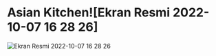 # Asian Kitchen![Ekran Resmi 2022-10-07 16 28 26]

![Ekran Resmi 2022-10-07 16 28 26](https://user-images.githubusercontent.com/102370994/194565265-eba670b3-a299-4207-8e91-0e500e9e147e.png)
